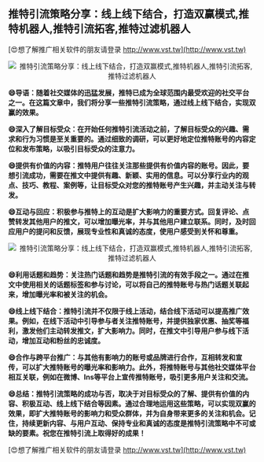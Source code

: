 ## **推特引流策略分享：线上线下结合，打造双赢模式,推特机器人,推特引流拓客,推特过滤机器人**

[😍想了解推广相关软件的朋友请登录 http://www.vst.tw](http://www.vst.tw)

 <center><img src="https://vst.tw/MP4/tuiguang/png/7.png" alt="推特引流策略分享：线上线下结合，打造双赢模式,推特机器人,推特引流拓客,推特过滤机器人"></center>

**😄导语：随着社交媒体的迅猛发展，推特已成为全球范围内最受欢迎的社交平台之一。在这篇文章中，我们将分享一些推特引流策略，通过线上线下结合，实现双赢的效果。**

**😄深入了解目标受众：在开始任何推特引流活动之前，了解目标受众的兴趣、需求和行为习惯是至关重要的。通过细致的调研，可以更好地定位推特账号的内容定位和发布策略，以吸引目标受众的注意力。**

**😄提供有价值的内容：推特用户往往关注那些提供有价值内容的账号。因此，要想引流成功，需要在推文中提供有趣、新颖、实用的信息。可以分享行业内的观点、技巧、教程、案例等，让目标受众对您的推特账号产生兴趣，并主动关注与转发。**

**😄互动与回应：积极参与推特上的互动是扩大影响力的重要方式。回复评论、点赞转发其他用户的推文，可以增加曝光率，并与其他用户建立联系。同时，及时回应用户的提问和反馈，展现专业性和真诚的态度，使用户感受到关怀和尊重。**

 <center><img src="https://vst.tw/MP4/tuiguang/png/0.png" alt="推特引流策略分享：线上线下结合，打造双赢模式,推特机器人,推特引流拓客,推特过滤机器人"></center>

**😄利用话题和趋势：关注热门话题和趋势是推特引流的有效手段之一。通过在推文中使用相关的话题标签和参与讨论，可以将自己的推特账号与热门话题关联起来，增加曝光率和被关注的机会。**

**😄线上线下结合：推特引流并不仅限于线上活动，结合线下活动可以提高推广效果。例如，在线下活动中引导参与者关注推特账号，并提供独家优惠、抽奖等福利，激发他们主动转发推文，扩大影响力。同时，在推文中引导用户参与线下活动，增加互动和粉丝的忠诚度。**

**😄合作与跨平台推广：与其他有影响力的账号或品牌进行合作，互相转发和宣传，可以扩大推特账号的曝光率和影响力。此外，将推特账号与其他社交媒体平台相互关联，例如在微博、Ins等平台上宣传推特账号，吸引更多用户关注和交流。**

**😄总结：推特引流策略的成功与否，取决于对目标受众的了解、提供有价值的内容、积极互动、线上线下结合等因素。通过合理地运用这些策略，可以实现双赢的效果，即扩大推特账号的影响力和受众群体，并为自身带来更多的关注和机会。记住，持续更新内容、与用户互动、保持专业和真诚的态度是推特引流策略中不可或缺的要素。祝您在推特引流上取得好的成果！**

[😍想了解推广相关软件的朋友请登录 http://www.vst.tw](http://www.vst.tw)



